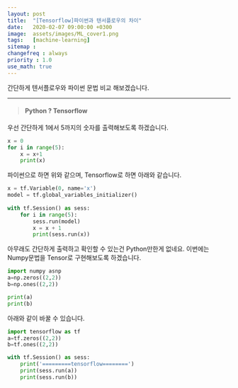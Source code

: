 ```yaml
---
layout: post
title:  "[Tensorflow]파이썬과 텐서플로우의 차이"
date:   2020-02-07 09:00:00 +0300
image:  assets/images/ML_cover1.png
tags:   [machine-learning]
sitemap : 
changefreq : always
priority : 1.0
use_math: true
---
```



간단하게 텐서플로우와 파이썬 문법 비교 해보겠습니다.

-------

> #### Python ? Tensorflow

우선 간단하게 1에서 5까지의 숫자를 출력해보도록 하겠습니다. 

```python
x = 0
for i in range(5):
	x = x+1
	print(x)
```

파이썬으로 하면 위와 같으며, Tensorflow로 하면 아래와 같습니다. 

```python
x = tf.Variable(0, name='x')
model = tf.global_variables_initializer()
	
with tf.Session() as sess:
    for i in range(5):
        sess.run(model)
        x = x + 1 
        print(sess.run(x))
```

아무래도 간단하게 출력하고 확인할 수 있는건 Python만한게 없네요.
이번에는 Numpy문법을 Tensor로 구현해보도록 하겠습니다.

```python
import numpy asnp
a=np.zeros((2,2))
b=np.ones((2,2))

print(a)
print(b)
```

아래와 같이 바꿀 수 있습니다.

```python
import tensorflow as tf
a=tf.zeros((2,2))
b=tf.ones((2,2))

with tf.Session() as sess:
    print('=========tensorflow========')
    print(sess.run(a))
    print(sess.run(b))
```
